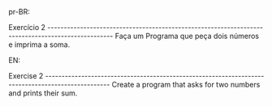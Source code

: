 pr-BR:

Exercício 2 --------------------------------------------------------------------------------------------------
Faça um Programa que peça dois números e imprima a soma.

EN:

Exercise 2 --------------------------------------------------------------------------------------------------
Create a program that asks for two numbers and prints their sum.
